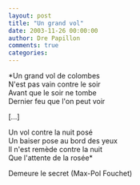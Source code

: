 ```yaml
---
layout: post
title: "Un grand vol"
date: 2003-11-26 00:00:00
author: Dre Papillon
comments: true
categories: 
---
```



*Un grand vol de colombes<br />
N'est pas vain contre le soir<br />
Avant que le soir ne tombe<br />
Dernier feu que l'on peut voir

[...]

Un vol contre la nuit posé<br />
Un baiser pose au bord des yeux<br />
Il n'est remède contre la nuit<br />
Que l'attente de la rosée*

Demeure le secret (Max-Pol Fouchet)